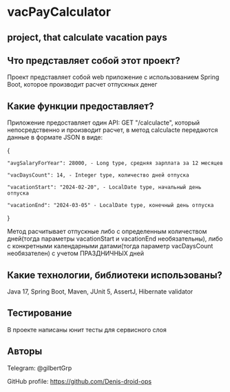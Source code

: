 # vacPayCalculator
project, that calculate vacation pays
----------------------------
## Что представляет собой этот проект?

Проект представляет собой web приложение с использованием Spring Boot, которое производит расчет отпускных денег

## Какие функции предоставляет?

Приложение предоставляет один API: GET "/calculacte", который непосредственно и производит расчет, 
в метод calculacte передаются данные в формате JSON в виде:

{

    "avgSalaryForYear": 28000, - Long type, средняя зарплата за 12 месяцев
    
    "vacDaysCount": 14, - Integer type, количество дней отпуска
    
    "vacationStart": "2024-02-20", - LocalDate type, начальный день отпуска
    
    "vacationEnd": "2024-03-05" - LocalDate type, конечный день отпуска
    
}

Метод расчитывает отпускные либо с определенным количеством дней(тогда параметры vacationStart и vacationEnd необязательны),
либо с конкретными календарными датами(тогда параметр vacDaysCount необязателен) с учетом ПРАЗДНИЧНЫХ дней

## Какие технологии, библиотеки использованы?

Java 17, Spring Boot, Maven, JUnit 5, AssertJ, Hibernate validator

## Тестирование

В проекте написаны юнит тесты для сервисного слоя

## Авторы
Telegram: @gilbertGrp

GitHub profile: https://github.com/Denis-droid-ops
